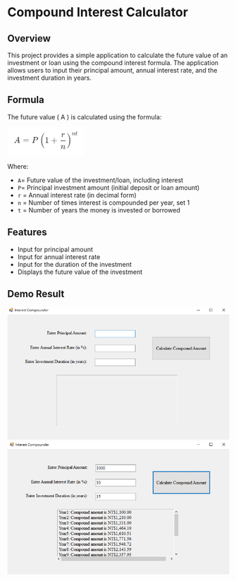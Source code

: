 # Compound Interest Calculator

## Overview
This project provides a simple application to calculate the future value of an investment or loan using the compound interest formula. The application allows users to input their principal amount, annual interest rate, and the investment duration in years.

## Formula
The future value \( A \) is calculated using the formula:

![alt text](image-2.png)

Where:
- `A`= Future value of the investment/loan, including interest
- `P`= Principal investment amount (initial deposit or loan amount)
- `r` = Annual interest rate (in decimal form)
- `n` = Number of times interest is compounded per year, set 1
- `t` = Number of years the money is invested or borrowed

## Features
- Input for principal amount
- Input for annual interest rate
- Input for the duration of the investment
- Displays the future value of the investment

## Demo Result
![interface](image.png)
![output](image-1.png)